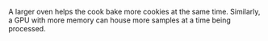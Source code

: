 A larger oven helps the cook bake more cookies at the same time. Similarly, a GPU with more memory can house more samples at a time being processed.